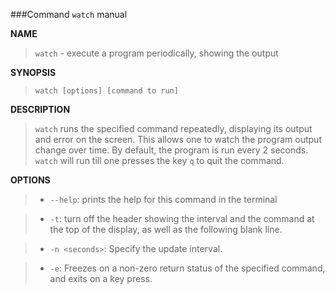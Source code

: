 ###Command `watch` manual

**NAME**

> `watch` - execute a program periodically, showing the output

**SYNOPSIS**

> `watch [options] [command to run]`
    
**DESCRIPTION**

> `watch` runs the specified command repeatedly, displaying its output and error on the screen. This allows one to watch the program output change over time. By default, the program is run every 2 seconds. `watch` will run till one presses the key `q` to quit the command. 

**OPTIONS**

>- `--help`: prints the help for this command in the terminal

>- `-t`: turn off the header showing the interval and the command at the top of the display, as well as the following blank line.

>- `-n <seconds>`: Specify the update interval.

>- `-e`: Freezes on a non-zero return status of the specified command, and exits on a key press.